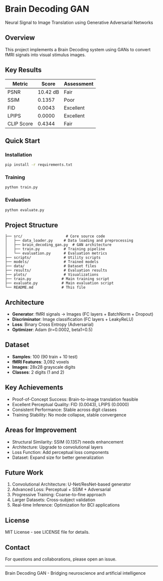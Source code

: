 # Brain Decoding GAN

Neural Signal to Image Translation using Generative Adversarial Networks

## Overview

This project implements a Brain Decoding system using GANs to convert fMRI signals into visual stimulus images.

## Key Results

| Metric | Score | Assessment |
|--------|-------|------------|
| PSNR | 10.42 dB | Fair |
| SSIM | 0.1357 | Poor |
| FID | 0.0043 | Excellent |
| LPIPS | 0.0000 | Excellent |
| CLIP Score | 0.4344 | Fair |

## Quick Start

### Installation
```bash
pip install -r requirements.txt
```

### Training
```bash
python train.py
```

### Evaluation
```bash
python evaluate.py
```

## Project Structure

```
├── src/                    # Core source code
│   ├── data_loader.py     # Data loading and preprocessing
│   ├── brain_decoding_gan.py  # GAN architecture
│   ├── train.py           # Training pipeline
│   └── evaluation.py      # Evaluation metrics
├── scripts/               # Utility scripts
├── models/                # Trained models
├── data/                  # Dataset files
├── results/               # Evaluation results
├── plots/                 # Visualizations
├── train.py              # Main training script
├── evaluate.py           # Main evaluation script
└── README.md             # This file
```

## Architecture

- **Generator**: fMRI signals -> Images (FC layers + BatchNorm + Dropout)
- **Discriminator**: Image classification (FC layers + LeakyReLU)
- **Loss**: Binary Cross Entropy (Adversarial)
- **Optimizer**: Adam (lr=0.0002, beta1=0.5)

## Dataset

- **Samples**: 100 (90 train + 10 test)
- **fMRI Features**: 3,092 voxels
- **Images**: 28x28 grayscale digits
- **Classes**: 2 digits (1 and 2)

## Key Achievements

- Proof-of-Concept Success: Brain-to-image translation feasible
- Excellent Perceptual Quality: FID (0.0043), LPIPS (0.0000)
- Consistent Performance: Stable across digit classes
- Training Stability: No mode collapse, stable convergence

## Areas for Improvement

- Structural Similarity: SSIM (0.1357) needs enhancement
- Architecture: Upgrade to convolutional layers
- Loss Function: Add perceptual loss components
- Dataset: Expand size for better generalization

## Future Work

1. Convolutional Architecture: U-Net/ResNet-based generator
2. Advanced Loss: Perceptual + SSIM + Adversarial
3. Progressive Training: Coarse-to-fine approach
4. Larger Datasets: Cross-subject validation
5. Real-time Inference: Optimization for BCI applications

## License

MIT License - see LICENSE file for details.

## Contact

For questions and collaborations, please open an issue.

---

Brain Decoding GAN - Bridging neuroscience and artificial intelligence
